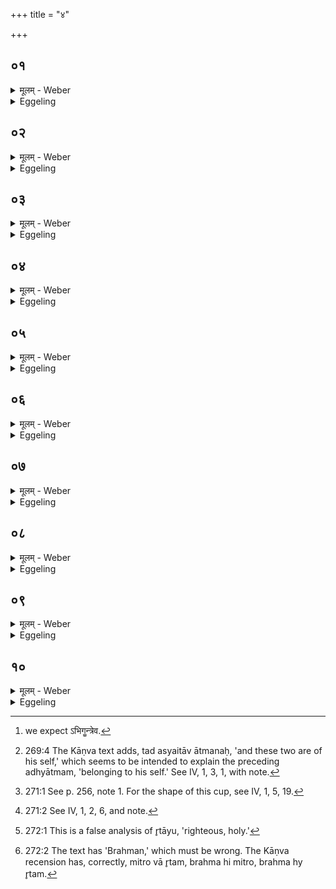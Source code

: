 +++
title = "४"

+++






##  ०१
<details><summary>मूलम् - Weber</summary>

क्र᳘तूद᳘क्षौ ह वा᳘ अस्य मित्राव᳘रुणौ॥  
एतन्न्व᳘ध्यात्मᳫं स य᳘देव म᳘नसा काम᳘यत इद᳘म् मे स्यादिदं᳘ कुर्वीये᳘ति स᳘ एव क्र᳘तुर᳘थ य᳘दस्मै त᳘त्समृध्य᳘ते स द᳘क्षो मित्र᳘ एव क्र᳘तुर्व᳘रुणो द᳘क्षो ब्र᳘ह्मैव᳘ मित्रः᳘ क्षत्रं व᳘रुणो ऽभिगॗन्तैव [^wbr_1] ब्र᳘ह्म कर्ता᳘ क्षत्रि᳘यः॥  

[^wbr_1]: we expect ऽभिगॗन्त्रेव.
</details>

<details><summary>Eggeling</summary>

1. Mitra and Varuṇa, forsooth, are his intelligence and will; and as such belonging to his self: whenever he desires anything in his mind, as 'Would that this were mine! I might do this!' that is intelligence; and whenever that is accomplished, that is will [^egg_648]. Now intelligence indeed is Mitra, and will is

[^egg_648]: 269:4 The Kāṇva text adds, tad asyaitāv ātmanaḥ, 'and these two are of his self,' which seems to be intended to explain the preceding adhyātmam, 'belonging to his self.' See IV, 1, 3, 1, with note.

 Varuṇa; and Mitra is the priesthood, and Varuṇa the nobility; and the priesthood is the conceiver, and the noble is the doer.
</details>


##  ०२
<details><summary>मूलम् - Weber</summary>

ते᳘ हैते अ᳘ग्रे ना᳘नेवासतुः॥  
ब्र᳘ह्म च क्षत्रं᳘ च त᳘तः श शा᳘कैव ब्र᳘ह्म मित्र᳘ ऋते᳘ क्षत्राद्व᳘रुणात्स्था᳘तुम्॥
</details>

<details><summary>Eggeling</summary>

2. Now in the beginning these two, the priesthood and the nobility, were separate: then Mitra, the priesthood, could stand without Varuṇa, the nobility.
</details>


##  ०३
<details><summary>मूलम् - Weber</summary>

न᳘ क्षत्रं व᳘रुणः॥  
ऋते ब्र᳘ह्मणो मित्राद्य᳘द्ध किं᳘ च व᳘रुणः क᳘र्म चक्रे᳘ ऽप्रसूतम् ब्र᳘ह्मणा मित्रे᳘ण नॗ हैॗवास्मै तत्स᳘मानृधे॥
</details>

<details><summary>Eggeling</summary>

3. Not Varuṇa, the nobility, without Mitra, the priesthood: whatever deed Varuṇa did unsped by Mitra, the priesthood, therein, forsooth, he succeeded not.
</details>


##  ०४
<details><summary>मूलम् - Weber</summary>

स᳘ क्षत्रं व᳘रुणः॥  
ब्र᳘ह्म मित्र᳘मुपमन्त्रयां᳘ चक्र उ᳘प मा᳘वर्तस्व स᳘ᳫं᳘सृजावहै पु᳘रस्त्वा करवै त्व᳘त्प्रसूतः क᳘र्म करवा इ᳘ति तथे᳘ति तौ स᳘मसृजेतां त᳘त एष᳘ मैत्रावरुणो ग्र᳘हो ऽभवत्॥
</details>

<details><summary>Eggeling</summary>

4. Varuṇa, the nobility, then called upon Mitra, the priesthood, saying, 'Turn thou unto me that we may unite: I will place thee foremost, sped by thee, I will do deeds!'--'So be it!' So the two united; and therefrom resulted that graha to Mitra and Varuṇa.
</details>


##  ०५
<details><summary>मूलम् - Weber</summary>

सो एव᳘ पुरोधा᳟॥  
त᳘स्मान्न᳘ ब्राह्मणः स᳘र्वस्येव क्षत्रि᳘यस्य पुरोधां᳘ कामयेतॗ सᳫं ह्येतौ᳘ सृजे᳘ते सुकृतं᳘ च दुष्कृतं᳘ चॗ नो एव᳘ क्षत्रि᳘यः स᳘र्वमिव ब्राह्मण᳘म् पुरो᳘दधीतॗ सᳫं ह्येॗवैतौ᳘ सृजे᳘ते कुकृतं᳘ च दुष्कृतं᳘ च स᳘ यत्त᳘तो व᳘रुणः क᳘र्म चक्रे प्र᳘सूतम् ब्र᳘ह्मणा मित्रे᳘णॗ सᳫं हैवास्मै त᳘दानृधे॥
</details>

<details><summary>Eggeling</summary>

5. Such, then, is the office of Purohita (placed foremost, domestic priest). Wherefore let not a Brāhman desire to become the Purohita of any one Kshatriya (he may meet with), as thereby righteousness and unrighteousness unite; nor should a Kshatriya make any Brāhman (he may meet with) his Purohita, as thereby righteousness and unrighteousness unite.--Whatever deed, sped by Mitra, the priesthood, Varuṇa thenceforward did, in that he succeeded.
</details>


##  ०६
<details><summary>मूलम् - Weber</summary>

तत्तद᳘वकॢप्तमेव᳟॥  
य᳘द्ब्राह्मॗणो ऽराजन्यः स्याद्य᳘द्यु रा᳘जानं ल᳘भेत स᳘मृद्धं त᳘देत᳘द्धॗ त्वेवा᳘नवकॢप्तं य᳘त्क्षत्रि᳘यो ऽब्राह्मणो भ᳘वति य᳘द्ध किं᳘ च क᳘र्म कुरुते᳘ प्रसूतम् ब्र᳘ह्मणा मित्रे᳘ण न᳘ हैॗवास्मै तत्स᳘मृध्यते त᳘स्मादु क्षत्रि᳘येण क᳘र्म करिष्य᳘माणेनोपसर्त᳘व्य एव᳘ ब्राह्मणः स᳘ᳫं᳘ हैॗवास्मै तद्ब्र᳘ह्मप्रसूतं क᳘र्मर्ध्यते॥
</details>

<details><summary>Eggeling</summary>

6. Hence it is quite proper that a Brāhman should be without a king, but were he to obtain a king, it would be conducive to the success (of both). It is, however, quite improper that a king should be without a Brāhman, for whatever deed he does, unsped by Mitra, the priesthood, therein he succeeds not. Wherefore a Kshatriya who intends to do a deed ought by all means to resort to a Brāhman, for

he verily succeeds only in the deed sped by the Brāhman.
</details>


##  ०७
<details><summary>मूलम् - Weber</summary>

अथा᳘तो गृह्णा᳘त्येव᳟॥  
अयं᳘ वाम् मित्रावरुणा सुतः सो᳘म ऋतावृधा ममे᳘दिह᳘ श्रुतᳫं ह᳘वम् उपयाम᳘गृहीतो ऽसि मित्राव᳘रुणाभ्यां त्वे᳘ति॥
</details>

<details><summary>Eggeling</summary>

7. Now he draws (the Maitrā-varuṇa graha) from that (stream of Soma) [^egg_649], with (Vāj. S. VII, 9; Rig-veda II, 41, 4), 'This Soma, O Mitra and Varuṇa, hath been pressed for you; ye holy, now hear my cry!--Thou art taken with a support [^egg_650]!--Thee for Mitra and Varuṇa!'

[^egg_649]: 271:1 See p. 256, note 1. For the shape of this cup, see IV, 1, 5, 19.

[^egg_650]: 271:2 See IV, 1, 2, 6, and note.
</details>


##  ०८
<details><summary>मूलम् - Weber</summary>

तम् प᳘यसा श्रिणाति॥  
तद्यत्प᳘यसा श्रीणा᳘ति वृत्रो वै सो᳘म आसीत्तं य᳘त्र देवा अ᳘घ्नंस्त᳘म् मित्र᳘मब्रुवंस्त्वम᳘पि हंसी᳘ति स न᳘ चकमे स᳘र्वस्य वा᳘ अह᳘म् मित्र᳘मस्मि न᳘ मित्रᳫं स᳘न्नमि᳘त्रो भविष्यामी᳘ति तं वै᳘ त्वा यज्ञा᳘दन्त᳘रेष्याम इ᳘त्यहम᳘पि हन्मी᳘ति होवाच त᳘स्मात्पशवो᳘ ऽपाक्रामन्मित्रᳫं स᳘न्नमि᳘त्रो ऽभूदि᳘ति स᳘ पशु᳘भिॗर्व्यार्ध्यत त᳘मेत᳘द्देवाः᳘ पशु᳘भिः स᳘मार्धयन्यत्प᳘यसा᳘श्रीणंस्त᳘थो एॗवैनमेष᳘ एत᳘त्पशु᳘भिः स᳘मर्धयति यत्प᳘यसा श्रीणा᳘ति॥
</details>

<details><summary>Eggeling</summary>

8. He mixes it with milk. The reason why he mixes it with milk is this. Soma, forsooth, was Vr̥tra. Now when the gods slew him, they said to Mitra, 'Thou also slayest!' But he liked it not and said, 'Surely, I am every one's friend (mitra): being no friend, I shall become an enemy (or, other than Mitra, Amitra).'--'Then we shall exclude thee from the sacrifice!'--Then said he, 'I, too, slay!' Thereupon the cattle went from him, saying, 'Being a friend, he has become an enemy!' Thus he was deprived of the cattle. By mixing (the Soma) with milk, the gods then supplied him with cattle; and in like manner does this (priest) now supply him (the sacrificer or Mitra) with cattle by mixing (the Soma) with milk.
</details>


##  ०९
<details><summary>मूलम् - Weber</summary>

त᳘दाहुः॥  
श᳘श्वद्धॗ नैव᳘ चकमे हन्तुमि᳘ति तद्य᳘देवा᳘त्र प᳘यस्त᳘न्मित्र᳘स्य सो᳘म एव व᳘रुणस्य त᳘स्मात्प᳘यसा श्रीणाति॥
</details>

<details><summary>Eggeling</summary>

9. As to this they say, 'Surely he liked it not to slay!' Thus, what milk there is in this (mixture) that belongs to Mitra, but the Soma belongs to Varuṇa: therefore one mixes it with milk.
</details>


##  १०
<details><summary>मूलम् - Weber</summary>

स᳘ श्रीणाति॥  
राया᳘ वय᳘ᳫं᳘ ससवा᳘ᳫं᳘सो मदेम हव्ये᳘न देवा य᳘वसेन गा᳘वः तां᳘ धेनु᳘म् मित्रावरुणा युवं᳘ नो विश्वा᳘हा धत्तम᳘नपस्फुरन्तीमेष᳘ ते यो᳘निरृतायु᳘भ्यां त्वे᳘ति सादयति स यदा᳘हर्तायु᳘भ्यां त्वे᳘ति ब्र᳘ह्म वा᳘ ऋतम् ब्र᳘ह्म हि᳘ मित्रो ब्र᳘ह्मो ह्यृतं व᳘रुण एवा᳘युः संवत्सरो हि व᳘रुणः संवत्सर आ᳘युस्त᳘स्मादाहैष᳘ ते यो᳘नि ऋतायु᳘भ्यां त्वे᳘ति॥
</details>
<details><summary>Eggeling</summary>

10. He mixes it with (Vāj. S. VII, 10; Rig-veda IV, 42, 10), 'May we delight in the wealth we have gained, the gods in the offering, the kine in pasture! that unfailing milch cow,

 O Mitra and Varuṇa, grant ye unto us day by day!'--with 'This is thy womb: thee for truth and life [^egg_651]!' he deposits it. Now as to why he says, 'Thee for truth and life,'--the truth is Mitra [^egg_652], since Mitra is the Brahman, and the truth is the Brahman (sacerdotium or sacred writ);--and life is Varuṇa, since Varuṇa is the year, and life is the year: therefore he says, 'This is thy womb: thee for truth and life!'

[^egg_651]: 272:1 This is a false analysis of r̥tāyu, 'righteous, holy.'

[^egg_652]: 272:2 The text has 'Brahman,' which must be wrong. The Kāṇva recension has, correctly, mitro vā r̥tam, brahma hi mitro, brahma hy r̥tam.
</details>


